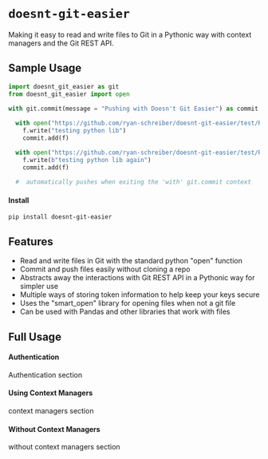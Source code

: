 # `doesnt-git-easier`
Making it easy to read and write files to Git in a Pythonic way with context managers and the Git REST API.

## Sample Usage
```python
import doesnt_git_easier as git
from doesnt_git_easier import open

with git.commit(message = "Pushing with Doesn't Git Easier") as commit:
        
  with open("https://github.com/ryan-schreiber/doesnt-git-easier/test/README1.md?ref=main", mode="w") as f:
    f.write("testing python lib")
    commit.add(f)

  with open("https://github.com/ryan-schreiber/doesnt-git-easier/test/README2.md?ref=main", mode="wb") as f:
    f.write(b"testing python lib again")
    commit.add(f)
    
  #  automatically pushes when exiting the 'with' git.commit context
```
#### Install
``` 
pip install doesnt-git-easier
```

## Features

* Read and write files in Git with the standard python "open" function
* Commit and push files easily without cloning a repo
* Abstracts away the interactions with Git REST API in a Pythonic way for simpler use
* Multiple ways of storing token information to help keep your keys secure
* Uses the "smart_open" library for opening files when not a git file
* Can be used with Pandas and other libraries that work with files

## Full Usage

#### Authentication

Authentication section

#### Using Context Managers

context managers section

#### Without Context Managers

without context managers section



